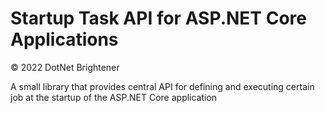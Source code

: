 ﻿# Startup Task API for ASP.NET Core Applications

&copy; 2022 DotNet Brightener

A small library that provides central API for defining and executing certain job at the startup of the ASP.NET Core application

